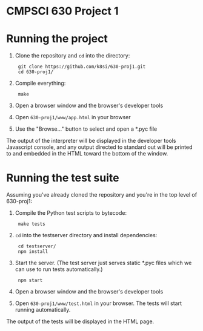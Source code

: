 CMPSCI 630 Project 1
=========

# Running the project

1. Clone the repository and `cd` into the directory:

		git clone https://github.com/k8si/630-proj1.git
		cd 630-proj1/

2. Compile everything:

		make
    
3. Open a browser window and the browser's developer tools
4. Open `630-proj1/www/app.html` in your browser
5. Use the "Browse..." button to select and open a *.pyc file

The output of the interpreter will be displayed in the developer tools Javascript console, and any output directed to standard out will be printed to and embedded in the HTML toward the bottom of the window.

# Running the test suite

Assuming you've already cloned the repository and you're in the top level of 630-proj1:

1. Compile the Python test scripts to bytecode:

		make tests

2. `cd` into the testserver directory and install dependencies:

		cd testserver/
		npm install
    
3. Start the server. (The test server just serves static *.pyc files which we can use to run tests automatically.)

		npm start
    
4. Open a browser window and the browser's developer tools
5. Open `630-proj1/www/test.html` in your browser. The tests will start running automatically.

The output of the tests will be displayed in the HTML page.





